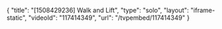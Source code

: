 {
    "title": "[1508429236] Walk and Lift",
    "type": "solo",
    "layout": "iframe-static",
    "videoId": "117414349",
    "url": "\/tvpembed\/117414349"
}